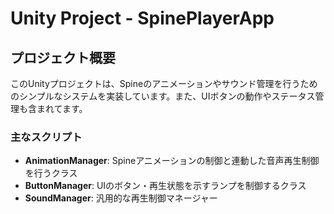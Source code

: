 # Unity Project - SpinePlayerApp

## プロジェクト概要
このUnityプロジェクトは、Spineのアニメーションやサウンド管理を行うためのシンプルなシステムを実装しています。また、UIボタンの動作やステータス管理も含まれてます。

### 主なスクリプト
- **AnimationManager**: Spineアニメーションの制御と連動した音声再生制御を行うクラス
- **ButtonManager**: UIのボタン・再生状態を示すランプを制御するクラス
- **SoundManager**: 汎用的な再生制御マネージャー

